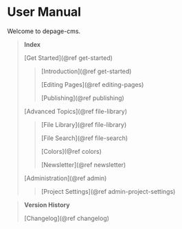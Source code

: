 User Manual
======================

Welcome to depage-cms.



> **Index**
>
> [Get Started](@ref get-started)
>
> > [Introduction](@ref get-started)
> >
> > [Editing Pages](@ref editing-pages)
> >
> > [Publishing](@ref publishing)
>
> [Advanced Topics](@ref file-library)
>
> > [File Library](@ref file-library)
> >
> > [File Search](@ref file-search)
> >
> > [Colors](@ref colors)
> >
> > [Newsletter](@ref newsletter)
>
> [Administration](@ref admin)
>
> > [Project Settings](@ref admin-project-settings)


> **Version History**
>
> [Changelog](@ref changelog)
